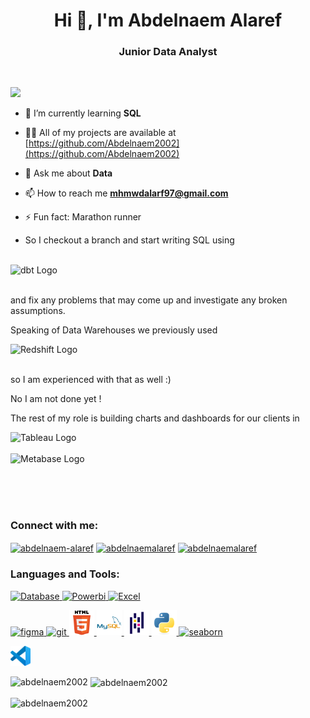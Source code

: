 <h1 align="center">Hi 👋, I'm Abdelnaem Alaref</h1>
<h3 align="center">Junior Data Analyst</h3>

<br/>

![](https://github.com/halfrost/halfrost/blob/master/icons/header_.png)

- 🌱 I’m currently learning **SQL**

- 👨‍💻 All of my projects are available at [https://github.com/Abdelnaem2002](https://github.com/Abdelnaem2002)

- 💬 Ask me about **Data**

- 📫 How to reach me **mhmwdalarf97@gmail.com**

- ⚡ Fun fact: Marathon runner

- So I  checkout a branch and start writing SQL using
<br><br/>

<img src="https://www.ancoris.com/hubfs/Partner%20logos/dbt%20transparent%20logo7.png" alt="dbt Logo" width="250" height="100">
<br><br/>


and fix any problems that may come up and investigate any broken assumptions.


Speaking of Data Warehouses we previously used

<img src="https://th.bing.com/th/id/R.28dbe7572811cb1cc6f38136cebda27c?rik=N7jRVMj%2bRX9K%2bw&pid=ImgRaw&r=0" alt="Redshift Logo" width="300" height="100">
<br><br/>


so I am experienced with that as well :)


No I am not done yet !

The rest of my role is building charts and dashboards for our clients in

<img src="https://th.bing.com/th/id/R.0dcdd373243bd1c01e7b1efb17351ad1?rik=H7d3jF4pNlA9WA&pid=ImgRaw&r=0" alt="Tableau Logo" width="300" height="100">
<br><br/>

<img src="https://th.bing.com/th/id/R.30e7eade96a7c12f85f3f552fcd4045c?rik=l6%2fYYPMYwyWVKg&pid=ImgRaw&r=0" alt="Metabase Logo" width="300" height="100">
<br><br/>

<br><br/>
<h3 align="left">Connect with me:</h3>
<p align="left">
<a href="https://www.linkedin.com/in/abdelnaem-alaref-404002190/" target="blank"><img align="center" src="https://raw.githubusercontent.com/rahuldkjain/github-profile-readme-generator/master/src/images/icons/Social/linked-in-alt.svg" alt="abdelnaem-alaref" height="30" width="40" /></a>
<a href="https://kaggle.com/abdelnaemalaref" target="blank"><img align="center" src="https://raw.githubusercontent.com/rahuldkjain/github-profile-readme-generator/master/src/images/icons/Social/kaggle.svg" alt="abdelnaemalaref" height="30" width="40" /></a>
<a href="https://fb.com/abdelnaemalaref" target="blank"><img align="center" src="https://raw.githubusercontent.com/rahuldkjain/github-profile-readme-generator/master/src/images/icons/Social/facebook.svg" alt="abdelnaemalaref" height="30" width="40" /></a>
</p>

<h3 align="left">Languages and Tools:</h3>
<p align="left"> 
<a href="" target="_blank" rel="noreferrer"> <img src="https://icon-library.com/images/relational-database-icon/relational-database-icon-21.jpg" alt="Database" width="50" height="40"/> </a>
<a href="" target="_blank" rel="noreferrer"> <img src="https://www.nuget.org/profiles/powerbi/avatar?imageSize=512" alt="Powerbi" width="40" height="40"/> </a> 
<a href="" target="_blank" rel="noreferrer"> <img src="https://i.pinimg.com/originals/13/88/5f/13885f590c6070c7f106b0f19a17ab9b.png" alt="Excel" width="40" height="40"/> </a>
<p align="left"> <a href="https://www.figma.com/" target="_blank" rel="noreferrer"> <img src="https://www.vectorlogo.zone/logos/figma/figma-icon.svg" alt="figma" width="40" height="40"/> </a> <a href="https://git-scm.com/" target="_blank" rel="noreferrer"> <img src="https://www.vectorlogo.zone/logos/git-scm/git-scm-icon.svg" alt="git" width="40" height="40"/> </a> <a href="https://www.w3.org/html/" target="_blank" rel="noreferrer"> <img src="https://raw.githubusercontent.com/devicons/devicon/master/icons/html5/html5-original-wordmark.svg" alt="html5" width="40" height="40"/> </a> <a href="https://www.mysql.com/" target="_blank" rel="noreferrer"> <img src="https://raw.githubusercontent.com/devicons/devicon/master/icons/mysql/mysql-original-wordmark.svg" alt="mysql" width="40" height="40"/> </a> <a href="https://pandas.pydata.org/" target="_blank" rel="noreferrer"> <img src="https://raw.githubusercontent.com/devicons/devicon/2ae2a900d2f041da66e950e4d48052658d850630/icons/pandas/pandas-original.svg" alt="pandas" width="40" height="40"/> </a> <a href="https://www.python.org" target="_blank" rel="noreferrer"> <img src="https://raw.githubusercontent.com/devicons/devicon/master/icons/python/python-original.svg" alt="python" width="40" height="40"/> </a> <a href="https://seaborn.pydata.org/" target="_blank" rel="noreferrer"> <img src="https://seaborn.pydata.org/_images/logo-mark-lightbg.svg" alt="seaborn" width="40" height="40"/> </a> </p> 
<img height="32" width="32" src="https://raw.githubusercontent.com/github/explore/80688e429a7d4ef2fca1e82350fe8e3517d3494d/topics/visual-studio-code/visual-studio-code.png" />

<p><img align="left" src="https://github-readme-stats.vercel.app/api/top-langs?username=abdelnaem2002&show_icons=true&locale=en&layout=compact" alt="abdelnaem2002" /></p>

<p>&nbsp;<img align="center" src="https://github-readme-stats.vercel.app/api?username=abdelnaem2002&show_icons=true&locale=en" alt="abdelnaem2002" /></p>

<p><img align="center" src="https://github-readme-streak-stats.herokuapp.com/?user=abdelnaem2002&" alt="abdelnaem2002" /></p>

